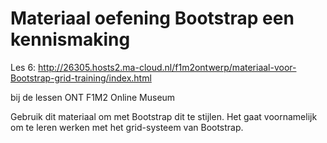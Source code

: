 # Materiaal oefening Bootstrap een kennismaking
Les 6: http://26305.hosts2.ma-cloud.nl/f1m2ontwerp/materiaal-voor-Bootstrap-grid-training/index.html

bij de lessen ONT F1M2 Online Museum

Gebruik dit materiaal om met Bootstrap dit te stijlen.
Het gaat voornamelijk om te leren werken met het grid-systeem van Bootstrap.
